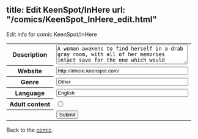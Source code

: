 title: Edit KeenSpot/InHere
url: "/comics/KeenSpot_InHere_edit.html"
---
Edit info for comic KeenSpot/InHere

<form name="comic" action="http://gaepostmail.appspot.com/comic/" method="post">
<table class="comicinfo">
<tr>
<th>Description</th><td><textarea name="description" cols="40" rows="3">A woman awakens to find herself in a drab gray room, with all of her memories intact save for the one which would explain how she ended up in the drab gray room. One drab gray room leads to another on an itinerary that seems programmed to produce far more questions than answers.</textarea></td>
</tr>
<tr>
<th>Website</th><td><input type="text" name="url" value="http://inhere.keenspot.com/" size="40"/></td>
</tr>
<tr>
<th>Genre</th><td><input type="text" name="genre" value="Other" size="40"/></td>
</tr>
<tr>
<th>Language</th><td><input type="text" name="language" value="English" size="40"/></td>
</tr>
<tr>
<th>Adult content</th><td><input type="checkbox" name="adult" value="adult" /></td>
</tr>
<tr>
<th></th><td>
<input type="hidden" name="comic" value="KeenSpot_InHere" />
<input type="submit" name="submit" value="Submit" />
</td>
</tr>
</table>
</form>

Back to the [comic](KeenSpot_InHere.html).
